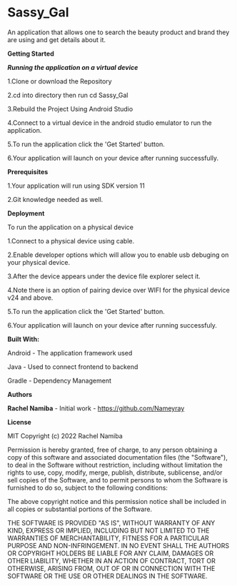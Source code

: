 # Sassy_Gal
An application that allows one to search the beauty product and brand they are using and get details about it.

**Getting Started**

***Running the application on a virtual device***

1.Clone or download the Repository

2.cd into directory then run cd Sassy_Gal

3.Rebuild the Project Using Android Studio

4.Connect to a virtual device in the android studio emulator to run the application.

5.To run the application click the 'Get Started' button.

6.Your application will launch on your device after running successfully.

**Prerequisites**

1.Your application will run using SDK version 11

2.Git knowledge needed as well.

**Deployment**

To run the application on a physical device


1.Connect to a physical device using cable.

2.Enable developer options which will allow you to enable usb debuging on your physical device.

3.After the device appears under the device file explorer select it.

4.Note there is an option of pairing device over WIFI for the physical device v24 and above.

5.To run the application click the 'Get Started' button.

6.Your application will launch on your device after running successfuly.

**Built With:**

Android - The application framework used

Java - Used to connect frontend to backend

Gradle - Dependency Management

**Authors**

**Rachel Namiba**  - Initial work - https://github.com/Nameyray

**License**

MIT Copyright (c) 2022 Rachel Namiba

Permission is hereby granted, free of charge, to any person obtaining a copy of this software and associated documentation files (the "Software"), to deal in the Software without restriction, including without limitation the rights to use, copy, modify, merge, publish, distribute, sublicense, and/or sell copies of the Software, and to permit persons to whom the Software is furnished to do so, subject to the following conditions:

The above copyright notice and this permission notice shall be included in all copies or substantial portions of the Software.

THE SOFTWARE IS PROVIDED "AS IS", WITHOUT WARRANTY OF ANY KIND, EXPRESS OR IMPLIED, INCLUDING BUT NOT LIMITED TO THE WARRANTIES OF MERCHANTABILITY, FITNESS FOR A PARTICULAR PURPOSE AND NON-INFRINGEMENT. IN NO EVENT SHALL THE AUTHORS OR COPYRIGHT HOLDERS BE LIABLE FOR ANY CLAIM, DAMAGES OR OTHER LIABILITY, WHETHER IN AN ACTION OF CONTRACT, TORT OR OTHERWISE, ARISING FROM, OUT OF OR IN CONNECTION WITH THE SOFTWARE OR THE USE OR OTHER DEALINGS IN THE SOFTWARE.


